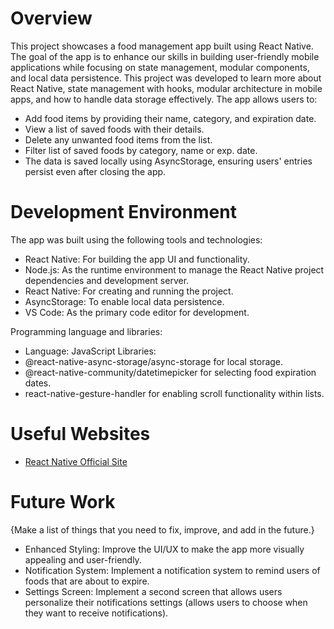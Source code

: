 # Overview

This project showcases a food management app built using React Native. The goal of the app is to enhance our skills in building user-friendly mobile applications while focusing on state management, modular components, and local data persistence.
This project was developed to learn more about React Native, state management with hooks, modular architecture in mobile apps, and how to handle data storage effectively.
The app allows users to:
* Add food items by providing their name, category, and expiration date.
* View a list of saved foods with their details.
* Delete any unwanted food items from the list.
* Filter list of saved foods by category, name or exp. date.
* The data is saved locally using AsyncStorage, ensuring users' entries persist even after closing the app.

# Development Environment

The app was built using the following tools and technologies:
* React Native: For building the app UI and functionality.
* Node.js: As the runtime environment to manage the React Native project dependencies and development server.
* React Native: For creating and running the project.
* AsyncStorage: To enable local data persistence.
* VS Code: As the primary code editor for development.

Programming language and libraries:
* Language: JavaScript 
Libraries:
* @react-native-async-storage/async-storage for local storage.
* @react-native-community/datetimepicker for selecting food expiration dates.
* react-native-gesture-handler for enabling scroll functionality within lists.

# Useful Websites

* [React Native Official Site](https://reactnative.dev/)


# Future Work

{Make a list of things that you need to fix, improve, and add in the future.}
* Enhanced Styling: Improve the UI/UX to make the app more visually appealing and user-friendly.
* Notification System: Implement a notification system to remind users of foods that are about to expire.
* Settings Screen: Implement a second screen that allows users personalize their notifications settings (allows users to choose when they want to receive notifications). 
